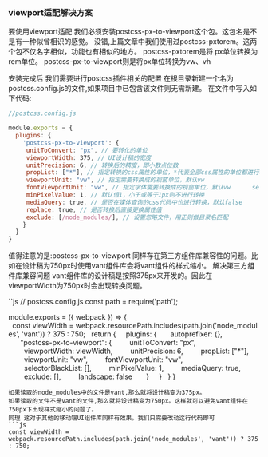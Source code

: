 ### viewport适配解决方案

要使用viewport适配 我们必须安装postcss-px-to-viewport这个包。这包名是不是有一种似曾相识的感觉。
没错,上篇文章中我们使用过postcss-pxtorem。这两个包不仅名字相似，功能也有相似的地方。
postcss-pxtorem是将 px单位转换为rem单位。  postcss-px-to-viewport则是将px单位转换为vw、vh

安装完成后 我们需要进行postcss插件相关的配置 在根目录新建一个名为postcss.config.js的文件,如果项目中已包含该文件则无需新建。 在文件中写入如下代码:
```js
//postcss.config.js

module.exports = {
  plugins: {
    'postcss-px-to-viewport': {
     unitToConvert: "px", // 要转化的单位       
     viewportWidth: 375, // UI设计稿的宽度       
     unitPrecision: 6, // 转换后的精度，即小数点位数       
     propList: ["*"], // 指定转换的css属性的单位，*代表全部css属性的单位都进行转换     
     viewportUnit: "vw", // 指定需要转换成的视窗单位，默认vw       
     fontViewportUnit: "vw", // 指定字体需要转换成的视窗单位，默认vw      selectorBlackList: ["wrap"], // 指定不转换为视窗单位的类名，       
     minPixelValue: 1, // 默认值1，小于或等于1px则不进行转换       
     mediaQuery: true, // 是否在媒体查询的css代码中也进行转换，默认false      
     replace: true, // 是否转换后直接更换属性值       
     exclude: [/node_modules/], // 设置忽略文件，用正则做目录名匹配       
    }
  }
}
```

值得注意的是:postcss-px-to-viewport 同样存在第三方组件库兼容性的问题。比如在设计稿为750px时使用vant组件库会将vant组件的样式缩小。
解决第三方组件库兼容问题
vant组件库的设计稿是按照375px来开发的。因此在viewportWidth为750px时会出现转换问题。

``js
// postcss.config.js
const path = require('path');

module.exports = ({ webpack }) => {
  const viewWidth = webpack.resourcePath.includes(path.join('node_modules', 'vant')) ? 375 : 750;
  return {
    plugins: {
      autoprefixer: {},
      "postcss-px-to-viewport": {
        unitToConvert: "px",
        viewportWidth: viewWidth,
        unitPrecision: 6,
        propList: ["*"],
        viewportUnit: "vw",
        fontViewportUnit: "vw",
        selectorBlackList: [],
        minPixelValue: 1,
        mediaQuery: true,
        exclude: [],
        landscape: false
      }
    }
  }
}
```
如果读取的node_modules中的文件是vant,那么就将设计稿变为375px。
如果读取的文件不是vant的文件,那么就将设计稿变为750px。这样就可以避免vant组件在750px下出现样式缩小的问题了。
同理 这对于其他的移动端UI组件库同样有效果。我们只需要改动这行代码即可
```js
const viewWidth = webpack.resourcePath.includes(path.join('node_modules', 'vant')) ? 375 : 750; 
```
